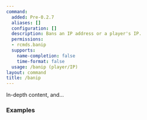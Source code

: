 ```yaml
---
command:
  added: Pre-0.2.7
  aliases: []
  configuration: []
  description: Bans an IP address or a player's IP.
  permissions:
  - rcmds.banip
  supports:
    name-completion: false
    time-format: false
  usage: /banip (player/IP)
layout: command
title: /banip
---
```


In-depth content, and...

### Examples



